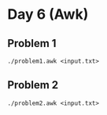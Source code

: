 # Day 6 (Awk)

## Problem 1

    ./problem1.awk <input.txt>

## Problem 2

    ./problem2.awk <input.txt>
